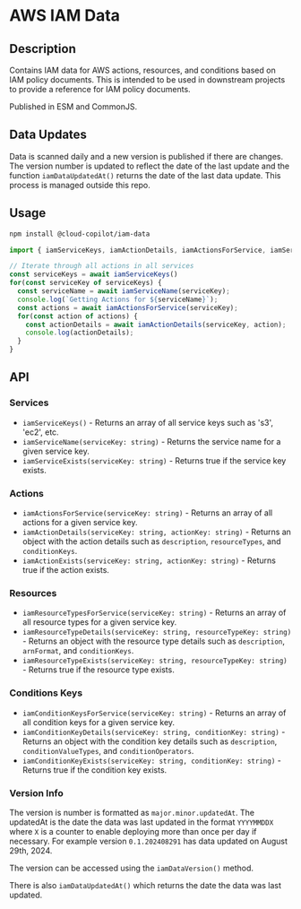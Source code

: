 # AWS IAM Data

## Description
Contains IAM data for AWS actions, resources, and conditions based on IAM policy documents. This is intended to be used in downstream projects to provide a reference for IAM policy documents.

Published in ESM and CommonJS.

## Data Updates
Data is scanned daily and a new version is published if there are changes. The version number is updated to reflect the date of the last update and the function `iamDataUpdatedAt()` returns the date of the last data update. This process is managed outside this repo.

## Usage

```bash
npm install @cloud-copilot/iam-data
```

```typescript
import { iamServiceKeys, iamActionDetails, iamActionsForService, iamServiceName } from '@cloud-copilot/iam-data';

// Iterate through all actions in all services
const serviceKeys = await iamServiceKeys()
for(const serviceKey of serviceKeys) {
  const serviceName = await iamServiceName(serviceKey);
  console.log(`Getting Actions for ${serviceName}`);
  const actions = await iamActionsForService(serviceKey);
  for(const action of actions) {
    const actionDetails = await iamActionDetails(serviceKey, action);
    console.log(actionDetails);
  }
}
```

## API
### Services
* `iamServiceKeys()` - Returns an array of all service keys such as 's3', 'ec2', etc.
* `iamServiceName(serviceKey: string)` - Returns the service name for a given service key.
* `iamServiceExists(serviceKey: string)` - Returns true if the service key exists.

### Actions
* `iamActionsForService(serviceKey: string)` - Returns an array of all actions for a given service key.
* `iamActionDetails(serviceKey: string, actionKey: string)` - Returns an object with the action details such as `description`, `resourceTypes`, and `conditionKeys`.
* `iamActionExists(serviceKey: string, actionKey: string)` - Returns true if the action exists.

### Resources
* `iamResourceTypesForService(serviceKey: string)` - Returns an array of all resource types for a given service key.
* `iamResourceTypeDetails(serviceKey: string, resourceTypeKey: string)` - Returns an object with the resource type details such as `description`, `arnFormat`, and `conditionKeys`.
* `iamResourceTypeExists(serviceKey: string, resourceTypeKey: string)` - Returns true if the resource type exists.

### Conditions Keys
* `iamConditionKeysForService(serviceKey: string)` - Returns an array of all condition keys for a given service key.
* `iamConditionKeyDetails(serviceKey: string, conditionKey: string)` - Returns an object with the condition key details such as `description`, `conditionValueTypes`, and `conditionOperators`.
* `iamConditionKeyExists(serviceKey: string, conditionKey: string)` - Returns true if the condition key exists.

### Version Info
The version is number is formatted as `major.minor.updatedAt`. The updatedAt is the date the data was last updated in the format `YYYYMMDDX` where `X` is a counter to enable deploying more than once per day if necessary. For example version `0.1.202408291` has data updated on August 29th, 2024.

The version can be accessed using the `iamDataVersion()` method.

There is also `iamDataUpdatedAt()` which returns the date the data was last updated.
